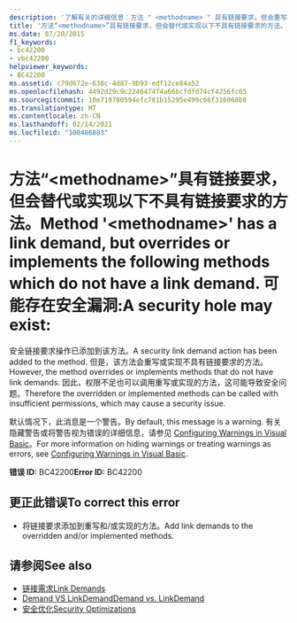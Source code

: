 ```yaml
---
description: '了解有关的详细信息：方法 " <methodname> " 具有链接要求，但会重写或实现以下不具有链接要求的方法。 可能存在安全漏洞:'
title: '方法“<methodname>”具有链接要求，但会替代或实现以下不具有链接要求的方法。 可能存在安全漏洞:'
ms.date: 07/20/2015
f1_keywords:
- bc42200
- vbc42200
helpviewer_keywords:
- BC42200
ms.assetid: c79d672e-638c-4d87-9b93-edf12ce84a52
ms.openlocfilehash: 4492d29c9c224647474a66bcfdfd74cf4256fc65
ms.sourcegitcommit: 10e719780594efc781b15295e499c66f316068b8
ms.translationtype: MT
ms.contentlocale: zh-CN
ms.lasthandoff: 02/14/2021
ms.locfileid: "100486883"
---
```

# <a name="method-methodname-has-a-link-demand-but-overrides-or-implements-the-following-methods-which-do-not-have-a-link-demand-a-security-hole-may-exist"></a><span data-ttu-id="dd2fb-105">方法“\<methodname>”具有链接要求，但会替代或实现以下不具有链接要求的方法。</span><span class="sxs-lookup"><span data-stu-id="dd2fb-105">Method '\<methodname>' has a link demand, but overrides or implements the following methods which do not have a link demand.</span></span> <span data-ttu-id="dd2fb-106">可能存在安全漏洞:</span><span class="sxs-lookup"><span data-stu-id="dd2fb-106">A security hole may exist:</span></span>

<span data-ttu-id="dd2fb-107">安全链接要求操作已添加到该方法。</span><span class="sxs-lookup"><span data-stu-id="dd2fb-107">A security link demand action has been added to the method.</span></span> <span data-ttu-id="dd2fb-108">但是，该方法会重写或实现不具有链接要求的方法。</span><span class="sxs-lookup"><span data-stu-id="dd2fb-108">However, the method overrides or implements methods that do not have link demands.</span></span> <span data-ttu-id="dd2fb-109">因此，权限不足也可以调用重写或实现的方法，这可能导致安全问题。</span><span class="sxs-lookup"><span data-stu-id="dd2fb-109">Therefore the overridden or implemented methods can be called with insufficient permissions, which may cause a security issue.</span></span>  
  
 <span data-ttu-id="dd2fb-110">默认情况下，此消息是一个警告。</span><span class="sxs-lookup"><span data-stu-id="dd2fb-110">By default, this message is a warning.</span></span> <span data-ttu-id="dd2fb-111">有关隐藏警告或将警告视为错误的详细信息，请参见 [Configuring Warnings in Visual Basic](/visualstudio/ide/configuring-warnings-in-visual-basic)。</span><span class="sxs-lookup"><span data-stu-id="dd2fb-111">For more information on hiding warnings or treating warnings as errors, see [Configuring Warnings in Visual Basic](/visualstudio/ide/configuring-warnings-in-visual-basic).</span></span>  
  
 <span data-ttu-id="dd2fb-112">**错误 ID:** BC42200</span><span class="sxs-lookup"><span data-stu-id="dd2fb-112">**Error ID:** BC42200</span></span>  
  
## <a name="to-correct-this-error"></a><span data-ttu-id="dd2fb-113">更正此错误</span><span class="sxs-lookup"><span data-stu-id="dd2fb-113">To correct this error</span></span>  
  
- <span data-ttu-id="dd2fb-114">将链接要求添加到重写和/或实现的方法。</span><span class="sxs-lookup"><span data-stu-id="dd2fb-114">Add link demands to the overridden and/or implemented methods.</span></span>  
  
## <a name="see-also"></a><span data-ttu-id="dd2fb-115">请参阅</span><span class="sxs-lookup"><span data-stu-id="dd2fb-115">See also</span></span>

- [<span data-ttu-id="dd2fb-116">链接需求</span><span class="sxs-lookup"><span data-stu-id="dd2fb-116">Link Demands</span></span>](../../framework/misc/link-demands.md)
- [<span data-ttu-id="dd2fb-117">Demand VS LinkDemand</span><span class="sxs-lookup"><span data-stu-id="dd2fb-117">Demand vs. LinkDemand</span></span>](../../framework/misc/securing-wrapper-code.md#demand-vs-linkdemand)
- <span data-ttu-id="dd2fb-118">[安全优化](/previous-versions/dotnet/netframework-4.0/ett3th5b(v=vs.100))</span><span class="sxs-lookup"><span data-stu-id="dd2fb-118">[Security Optimizations](/previous-versions/dotnet/netframework-4.0/ett3th5b(v=vs.100))</span></span>
